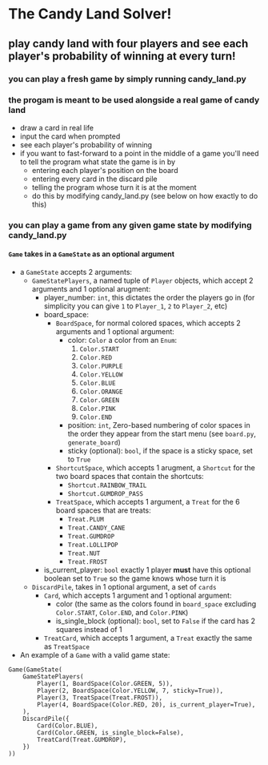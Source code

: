 # The Candy Land Solver!
## play candy land with four players and see each player's probability of winning at every turn!
### you can play a fresh game by simply running candy_land.py
### the progam is meant to be used alongside a real game of candy land
- draw a card in real life
- input the card when prompted
- see each player's probability of winning
- if you want to fast-forward to a point in the middle of a game you'll need to tell the program what state the game is in by
    - entering each player's position on the board
    - entering every card in the discard pile
    - telling the program whose turn it is at the moment
    - do this by modifying candy_land.py (see below on how exactly to do this)
### you can play a game from any given game state by modifying candy_land.py
#### `Game` takes in a `GameState` as an optional argument
- a `GameState` accepts 2 arguments:
    - `GameStatePlayers`, a named tuple of `Player` objects, which accept 2 arguments and 1 optional arugment:
        - player_number: `int`, this dictates the order the players go in (for simplicity you can give `1` to `Player_1`, `2` to `Player_2`, etc)
        - board_space: 
            - `BoardSpace`, for normal colored spaces, which accepts 2 arguments and 1 optional argument:
                - color: `Color` a color from an `Enum`:
                    1. `Color.START`
                    2. `Color.RED`
                    3. `Color.PURPLE`
                    4. `Color.YELLOW`
                    5. `Color.BLUE`
                    6. `Color.ORANGE`
                    7. `Color.GREEN`
                    8. `Color.PINK`
                    9. `Color.END`
                - position: `int`, Zero-based numbering of color spaces in the order they appear from the start menu (see `board.py`, `generate_board`)
                - sticky (optional): `bool`, if the space is a sticky space, set to `True`
            - `ShortcutSpace`, which accepts 1 arugment, a `Shortcut` for the two board spaces that contain the shortcuts:
                - `Shortcut.RAINBOW_TRAIL`
                - `Shortcut.GUMDROP_PASS`
            - `TreatSpace`, which accepts 1 argument, a `Treat` for the 6 board spaces that are treats:
                - `Treat.PLUM`
                - `Treat.CANDY_CANE`
                - `Treat.GUMDROP`
                - `Treat.LOLLIPOP`
                - `Treat.NUT`
                - `Treat.FROST`
        - is_current_player: `bool` exactly 1 player **must** have this optional boolean set to `True` so the game knows whose turn it is
    - `DiscardPile`, takes in 1 optional argument, a set of `cards`
        - `Card`, which accepts 1 argument and 1 optional argument:
            - color (the same as the colors found in `board_space` excluding `Color.START`, `Color.END`, and `Color.PINK`)
            - is_single_block (optional): `bool`, set to `False` if the card has 2 squares instead of 1
        - `TreatCard`, which accepts 1 argument, a `Treat` exactly the same as `TreatSpace`
- An example of a `Game` with a valid game state:
```
Game(GameState(
    GameStatePlayers(
        Player(1, BoardSpace(Color.GREEN, 5)),
        Player(2, BoardSpace(Color.YELLOW, 7, sticky=True)),
        Player(3, TreatSpace(Treat.FROST)),
        Player(4, BoardSpace(Color.RED, 20), is_current_player=True),
    ),
    DiscardPile({
        Card(Color.BLUE),
        Card(Color.GREEN, is_single_block=False),
        TreatCard(Treat.GUMDROP),
    })
))
``` 